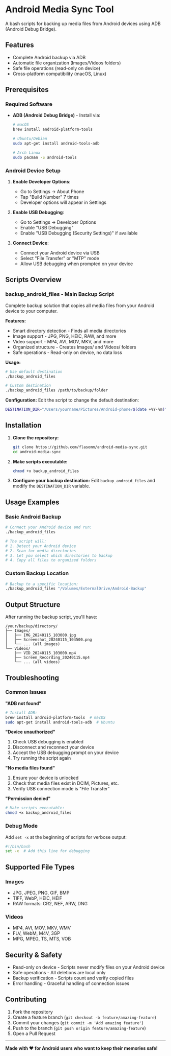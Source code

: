 # Android Media Sync Tool

A bash scripts for backing up media files from Android devices using ADB (Android Debug Bridge).

## Features

- Complete Android backup via ADB
- Automatic file organization (Images/Videos folders)
- Safe file operations (read-only on device)
- Cross-platform compatibility (macOS, Linux)

## Prerequisites

### Required Software
- **ADB (Android Debug Bridge)** - Install via:
  ```bash
  # macOS
  brew install android-platform-tools
  
  # Ubuntu/Debian
  sudo apt-get install android-tools-adb
  
  # Arch Linux
  sudo pacman -S android-tools
  ```

### Android Device Setup
1. **Enable Developer Options**:
   - Go to Settings → About Phone
   - Tap "Build Number" 7 times
   - Developer options will appear in Settings

2. **Enable USB Debugging**:
   - Go to Settings → Developer Options
   - Enable "USB Debugging"
   - Enable "USB Debugging (Security Settings)" if available

3. **Connect Device**:
   - Connect your Android device via USB
   - Select "File Transfer" or "MTP" mode
   - Allow USB debugging when prompted on your device

## Scripts Overview

### backup_android_files - Main Backup Script
Complete backup solution that copies all media files from your Android device to your computer.

**Features:**
- Smart directory detection - Finds all media directories
- Image support - JPG, PNG, HEIC, RAW, and more
- Video support - MP4, AVI, MOV, MKV, and more
- Organized structure - Creates Images/ and Videos/ folders
- Safe operations - Read-only on device, no data loss

**Usage:**
```bash
# Use default destination
./backup_android_files

# Custom destination
./backup_android_files /path/to/backup/folder
```

**Configuration:**
Edit the script to change the default destination:
```bash
DESTINATION_DIR="/Users/yourname/Pictures/Android-phone/$(date +%Y-%m)"
```

## Installation

1. **Clone the repository:**
   ```bash
   git clone https://github.com/flasomm/android-media-sync.git
   cd android-media-sync
   ```

2. **Make scripts executable:**
   ```bash
   chmod +x backup_android_files
   ```

3. **Configure your backup destination:**
   Edit `backup_android_files` and modify the `DESTINATION_DIR` variable.

## Usage Examples

### Basic Android Backup
```bash
# Connect your Android device and run:
./backup_android_files

# The script will:
# 1. Detect your Android device
# 2. Scan for media directories
# 3. Let you select which directories to backup
# 4. Copy all files to organized folders
```

### Custom Backup Location
```bash
# Backup to a specific location:
./backup_android_files "/Volumes/ExternalDrive/Android-Backup"
```

## Output Structure

After running the backup script, you'll have:
```
/your/backup/directory/
├── Images/
│   ├── IMG_20240115_103000.jpg
│   ├── Screenshot_20240115_104500.png
│   └── ... (all images)
└── Videos/
    ├── VID_20240115_103000.mp4
    ├── Screen_Recording_20240115.mp4
    └── ... (all videos)
```

## Troubleshooting

### Common Issues

**"ADB not found"**
```bash
# Install ADB:
brew install android-platform-tools  # macOS
sudo apt-get install android-tools-adb  # Ubuntu
```

**"Device unauthorized"**
1. Check USB debugging is enabled
2. Disconnect and reconnect your device
3. Accept the USB debugging prompt on your device
4. Try running the script again

**"No media files found"**
1. Ensure your device is unlocked
2. Check that media files exist in DCIM, Pictures, etc.
3. Verify USB connection mode is "File Transfer"

**"Permission denied"**
```bash
# Make scripts executable:
chmod +x backup_android_files
```

### Debug Mode
Add `set -x` at the beginning of scripts for verbose output:
```bash
#!/bin/bash
set -x  # Add this line for debugging
```

## Supported File Types

### Images
- JPG, JPEG, PNG, GIF, BMP
- TIFF, WebP, HEIC, HEIF
- RAW formats: CR2, NEF, ARW, DNG

### Videos
- MP4, AVI, MOV, MKV, WMV
- FLV, WebM, M4V, 3GP
- MPG, MPEG, TS, MTS, VOB

## Security & Safety

- Read-only on device - Scripts never modify files on your Android device
- Safe operations - All deletions are local only
- Backup verification - Scripts count and verify copied files
- Error handling - Graceful handling of connection issues

## Contributing

1. Fork the repository
2. Create a feature branch (`git checkout -b feature/amazing-feature`)
3. Commit your changes (`git commit -m 'Add amazing feature'`)
4. Push to the branch (`git push origin feature/amazing-feature`)
5. Open a Pull Request

---

**Made with ❤️ for Android users who want to keep their memories safe!**

